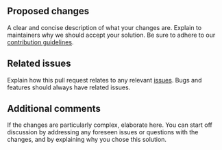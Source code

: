 ## Proposed changes

A clear and concise description of what your changes are. Explain to
maintainers why we should accept your solution. Be sure to adhere to our
[contribution guidelines](https://github.com/lasttalon/react-roblox-workshop/blob/main/CONTRIBUTING.md).

## Related issues

Explain how this pull request relates to any relevant
[issues](https://github.com/lasttalon/react-roblox-workshop/issues). Bugs and
features should always have related issues.

## Additional comments

If the changes are particularly complex, elaborate here. You can start off
discussion by addressing any foreseen issues or questions with the changes,
and by explaining why you chose this solution.
